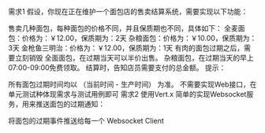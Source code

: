 需求1
假设，你现在正在维护一个面包店的售卖结算系统，需要实现以下功能：

售卖几种面包，每种面包的价格不同，并且保质期也不同，具体如下：
全麦面包：价格为：￥12.00，保质期为：2天
杂粮面包：价格为：￥10.00，保质期为：3天
金枪鱼三明治：价格为：￥12.00，保质期为：1天
有肉的面包过期之后，需要立刻销毁
全面面包，在过期当天可以半价出售。
杂粮面包，在过期当天的早上07:00-09:00免费领取。
结算时，告知店员需要支付的总金额。
提示：

所有面包过期时间均以 （当前时间 - 生产时间） 为准。
不需要实现Web接口，在单元测试种体现需求与测试用例即可
需求2
使用Vert.x 简单的实现Websocket服务，用来推送面包的过期通知：

将面包的过期事件推送给每一个 Websocket Client
